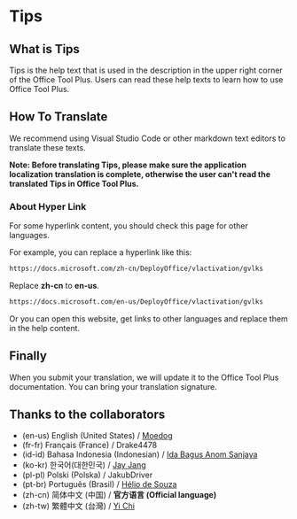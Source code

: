 # Tips

## What is Tips

Tips is the help text that is used in the description in the upper right corner of the Office Tool Plus. Users can read these help texts to learn how to use Office Tool Plus.

## How To Translate

We recommend using Visual Studio Code or other markdown text editors to translate these texts.

**Note: Before translating Tips, please make sure the application localization translation is complete, otherwise the user can't read the translated Tips in Office Tool Plus.**

### About Hyper Link

For some hyperlink content, you should check this page for other languages.

For example, you can replace a hyperlink like this:

```txt
https://docs.microsoft.com/zh-cn/DeployOffice/vlactivation/gvlks
```

Replace **zh-cn** to **en-us**.

```txt
https://docs.microsoft.com/en-us/DeployOffice/vlactivation/gvlks
```

Or you can open this website, get links to other languages and replace them in the help content.

## Finally

When you submit your translation, we will update it to the Office Tool Plus documentation. You can bring your translation signature.

## Thanks to the collaborators

- (en-us) English (United States) / [Moedog](https://prprpr.love)
- (fr-fr) Français (France) / Drake4478
- (id-id) Bahasa Indonesia (Indonesian) / [Ida Bagus Anom Sanjaya](https://fb.me/Anom.Sanjaya17)
- (ko-kr) 한국어(대한민국) / [Jay Jang](http://www.yaeyaya.com)
- (pl-pl) Polski (Polska) / JakubDriver
- (pt-br) Português (Brasil) / [Hélio de Souza](https://tinyurl.com/hdstec)
- (zh-cn) 简体中文 (中国) / **官方语言 (Official language)**
- (zh-tw) 繁體中文 (台灣) / [Yi Chi](https://www.cotpear.com)
